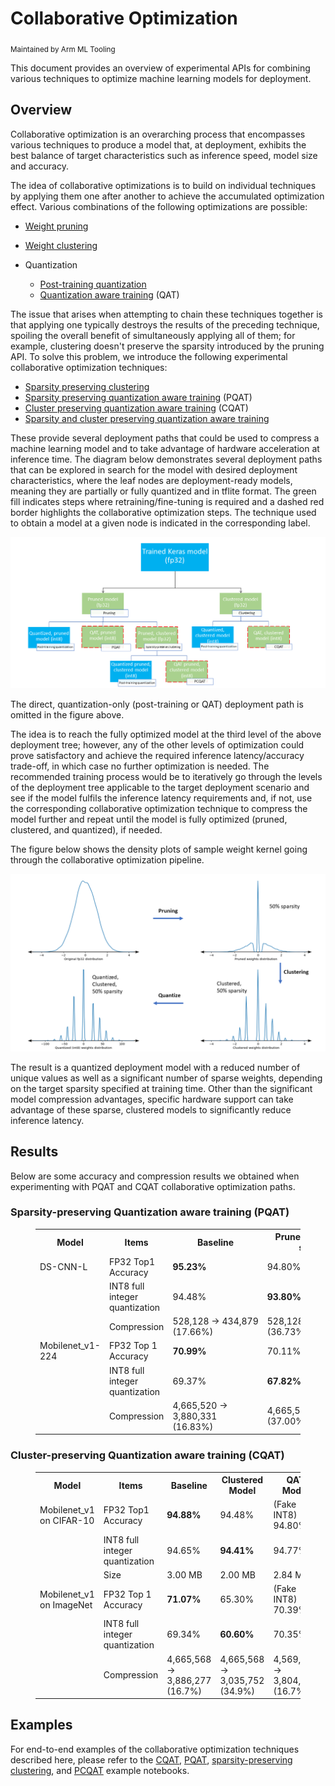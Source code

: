 # Collaborative Optimization

<sub>Maintained by Arm ML Tooling</sub>

This document provides an overview of experimental APIs for combining various
techniques to optimize machine learning models for deployment.

## Overview

Collaborative optimization is an overarching process that encompasses various
techniques to produce a model that, at deployment, exhibits the best balance of
target characteristics such as inference speed, model size and accuracy.

The idea of collaborative optimizations is to build on individual techniques by
applying them one after another to achieve the accumulated optimization effect.
Various combinations of the following optimizations are possible:

*   [Weight pruning](https://medium.com/tensorflow/tensorflow-model-optimization-toolkit-pruning-api-42cac9157a6a)
*   [Weight clustering](https://blog.tensorflow.org/2020/08/tensorflow-model-optimization-toolkit-weight-clustering-api.html)
*   Quantization

    *   [Post-training quantization](https://medium.com/tensorflow/tensorflow-model-optimization-toolkit-post-training-integer-quantization-b4964a1ea9ba)
    *   [Quantization aware training](https://blog.tensorflow.org/2020/04/quantization-aware-training-with-tensorflow-model-optimization-toolkit.html)
        (QAT)

The issue that arises when attempting to chain these techniques together is that
applying one typically destroys the results of the preceding technique, spoiling
the overall benefit of simultaneously applying all of them; for example,
clustering doesn't preserve the sparsity introduced by the pruning API. To solve
this problem, we introduce the following experimental collaborative optimization
techniques:

*   [Sparsity preserving clustering](https://www.tensorflow.org/model_optimization/guide/combine/sparse_clustering_example)
*   [Sparsity preserving quantization aware training](https://www.tensorflow.org/model_optimization/guide/combine/pqat_example)
    (PQAT)
*   [Cluster preserving quantization aware training](https://www.tensorflow.org/model_optimization/guide/combine/cqat_example)
    (CQAT)
*   [Sparsity and cluster preserving quantization aware training](https://www.tensorflow.org/model_optimization/guide/combine/pcqat_example)

These provide several deployment paths that could be used to compress a machine
learning model and to take advantage of hardware acceleration at inference time.
The diagram below demonstrates several deployment paths that can be explored in
search for the model with desired deployment characteristics, where the leaf
nodes are deployment-ready models, meaning they are partially or fully quantized
and in tflite format. The green fill indicates steps where
retraining/fine-tuning is required and a dashed red border highlights the
collaborative optimization steps. The technique used to obtain a model at a
given node is indicated in the corresponding label.

![collaborative optimization](images/collaborative_optimization.png "collaborative optimization")

The direct, quantization-only (post-training or QAT) deployment path is omitted
in the figure above.

The idea is to reach the fully optimized model at the third level of the above
deployment tree; however, any of the other levels of optimization could prove
satisfactory and achieve the required inference latency/accuracy trade-off, in
which case no further optimization is needed. The recommended training process
would be to iteratively go through the levels of the deployment tree applicable
to the target deployment scenario and see if the model fulfils the inference
latency requirements and, if not, use the corresponding collaborative
optimization technique to compress the model further and repeat until the model
is fully optimized (pruned, clustered, and quantized), if needed.

The figure below shows the density plots of sample weight kernel going through
the collaborative optimization pipeline.

![collaborative optimization density plot](images/collaborative_optimization_dist.png "collaborative optimization density plot")

The result is a quantized deployment model with a reduced number of unique
values as well as a significant number of sparse weights, depending on the
target sparsity specified at training time. Other than the significant model
compression advantages, specific hardware support can take advantage of these
sparse, clustered models to significantly reduce inference latency.

## Results

Below are some accuracy and compression results we obtained when experimenting
with PQAT and CQAT collaborative optimization paths.

### Sparsity-preserving Quantization aware training (PQAT)

<figure>
<table class="tableizer-table">
<tr class="tableizer-firstrow"><th>Model</th><th>Items</th><th>Baseline</th><th>Pruned Model (50% sparsity)</th><th>QAT Model</th><th>PQAT Model</th></tr>
 <tr><td>DS-CNN-L</td><td>FP32 Top1 Accuracy</td><td><b>95.23%</b></td><td>94.80%</td><td>(Fake INT8) 94.721%</td><td>(Fake INT8) 94.128%</td></tr>
 <tr><td>&nbsp;</td><td>INT8 full integer quantization</td><td>94.48%</td><td><b>93.80%</b></td><td>94.72%</td><td><b>94.13%</b></td></tr>
 <tr><td>&nbsp;</td><td>Compression</td><td>528,128 → 434,879 (17.66%)</td><td>528,128 → 334,154 (36.73%)</td><td>512,224 → 403,261 (21.27%)</td><td>512,032 → 303,997 (40.63%)</td></tr>
 <tr><td>Mobilenet_v1-224</td><td>FP32 Top 1 Accuracy</td><td><b>70.99%</b></td><td>70.11%</td><td>(Fake INT8) 70.67%</td><td>(Fake INT8) 70.29%</td></tr>
 <tr><td>&nbsp;</td><td>INT8 full integer quantization</td><td>69.37%</td><td><b>67.82%</b></td><td>70.67%</td><td><b>70.29%</b></td></tr>
 <tr><td>&nbsp;</td><td>Compression</td><td>4,665,520 → 3,880,331 (16.83%)</td><td>4,665,520 → 2,939,734 (37.00%)</td><td>4,569,416 → 3,808,781 (16.65%)</td><td>4,569,416 → 2,869,600 (37.20%)</td></tr>
</table>
</figure>

### Cluster-preserving Quantization aware training (CQAT)

<figure>
<table class="tableizer-table">
<tr class="tableizer-firstrow"><th>Model</th><th>Items</th><th>Baseline</th><th>Clustered Model</th><th>QAT Model</th><th>CQAT Model</th></tr>
 <tr><td>Mobilenet_v1 on CIFAR-10</td><td>FP32 Top1 Accuracy</td><td><b>94.88%</b></td><td>94.48%</td><td>(Fake INT8) 94.80%</td><td>(Fake INT8) 94.60%</td></tr>
 <tr><td>&nbsp;</td><td>INT8 full integer quantization</td><td>94.65%</td><td><b>94.41%</b></td><td>94.77%</td><td><b>94.52%</b></td></tr>
 <tr><td>&nbsp;</td><td>Size</td><td>3.00 MB</td><td>2.00 MB</td><td>2.84 MB</td><td>1.94 MB</td></tr>
 <tr><td>Mobilenet_v1 on ImageNet</td><td>FP32 Top 1 Accuracy</td><td><b>71.07%</b></td><td>65.30%</td><td>(Fake INT8) 70.39%</td><td>(Fake INT8) 65.35%</td></tr>
 <tr><td>&nbsp;</td><td>INT8 full integer quantization</td><td>69.34%</td><td><b>60.60%</b></td><td>70.35%</td><td><b>65.42%</b></td></tr>
 <tr><td>&nbsp;</td><td>Compression</td><td>4,665,568 → 3,886,277 (16.7%)</td><td>4,665,568 → 3,035,752 (34.9%)</td><td>4,569,416 → 3,804,871 (16.7%)</td><td>4,569,472 → 2,912,655 (36.25%)</td></tr>
</table>
</figure>

## Examples

For end-to-end examples of the collaborative optimization techniques described
here, please refer to the
[CQAT](https://www.tensorflow.org/model_optimization/guide/combine/cqat_example),
[PQAT](https://www.tensorflow.org/model_optimization/guide/combine/pqat_example),
[sparsity-preserving clustering](https://www.tensorflow.org/model_optimization/guide/combine/sparse_clustering_example),
and
[PCQAT](https://www.tensorflow.org/model_optimization/guide/combine/pcqat_example)
example notebooks.
